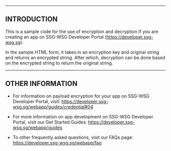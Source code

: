 ------------
INTRODUCTION
------------

This is a sample code for the use of encryption and decryption if you are creating
an app on SSG-WSG Developer Portal (https://developer.ssg-wsg.sg).

In the sample HTML form, it takes in an encryption key and original string and
returns an encrypted string. After which, decryption can be done based on the
encrypted string to return the original string.

-----------------
OTHER INFORMATION
-----------------

 * For information on payload encryption for your app on SSG-WSG Developer Portal, visit:
   https://developer.ssg-wsg.sg/webapp/guides/credential#04

 * For more information on app development on SSG-WSG Developer Portal, visit our Get Started Guides:
   https://developer.ssg-wsg.sg/webapp/guides

 * To other frequently asked questions, visit our FAQs page:
   https://developer.ssg-wsg.sg/webapp/faq
